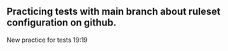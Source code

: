 ## Practicing tests with main branch about ruleset configuration on github.

New practice for tests 19:19
